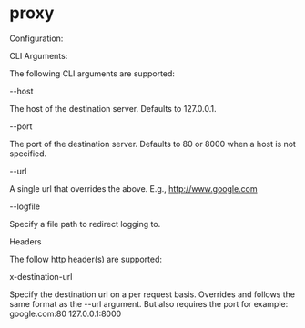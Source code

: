 # proxy

Configuration:

CLI Arguments:

The following CLI arguments are supported:

--host

The host of the destination server. Defaults to 127.0.0.1.

--port

The port of the destination server. Defaults to 80 or 8000 when a host is not specified.

--url

A single url that overrides the above. E.g., http://www.google.com

--logfile

Specify a file path to redirect logging to.

Headers

The follow http header(s) are supported:

x-destination-url

Specify the destination url on a per request basis. Overrides and follows the same format as the --url argument. But also requires the port for example:
google.com:80
127.0.0.1:8000
